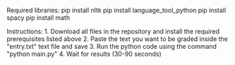 Required libraries:
    pip install nltk
    pip install language_tool_python
    pip install spacy
    pip install math

Instructions:
    1. Download all files in the repository and install the required prerequisites listed above
    2. Paste the text you want to be graded inside the "entry.txt" text file and save
    3. Run the python code using the command "python main.py"
    4. Wait for results (30-90 seconds)